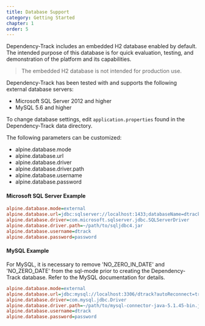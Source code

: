 ```yaml
---
title: Database Support
category: Getting Started
chapter: 1
order: 5
---
```


Dependency-Track includes an embedded H2 database enabled by default. The intended purpose of this 
database is for quick evaluation, testing, and demonstration of the platform and its capabilities. 

> The embedded H2 database is not intended for production use.

Dependency-Track has been tested with and supports the following external database servers:
* Microsoft SQL Server 2012 and higher
* MySQL 5.6 and higher


To change database settings, edit `application.properties` found in the Dependency-Track data directory.


The following parameters can be customized:
* alpine.database.mode
* alpine.database.url
* alpine.database.driver
* alpine.database.driver.path
* alpine.database.username
* alpine.database.password

#### Microsoft SQL Server Example

```ini
alpine.database.mode=external
alpine.database.url=jdbc:sqlserver://localhost:1433;databaseName=dtrack
alpine.database.driver=com.microsoft.sqlserver.jdbc.SQLServerDriver
alpine.database.driver.path=~/path/to/sqljdbc4.jar
alpine.database.username=dtrack
alpine.database.password=password
```

#### MySQL Example

For MySQL, it is necessary to remove 'NO_ZERO_IN_DATE' and 'NO_ZERO_DATE' from the sql-mode prior
to creating the Dependency-Track database. Refer to the MySQL documentation for details.

```ini
alpine.database.mode=external
alpine.database.url=jdbc:mysql://localhost:3306/dtrack?autoReconnect=true&useSSL=false
alpine.database.driver=com.mysql.jdbc.Driver
alpine.database.driver.path=~/path/to/mysql-connector-java-5.1.45-bin.jar
alpine.database.username=dtrack
alpine.database.password=password
```
